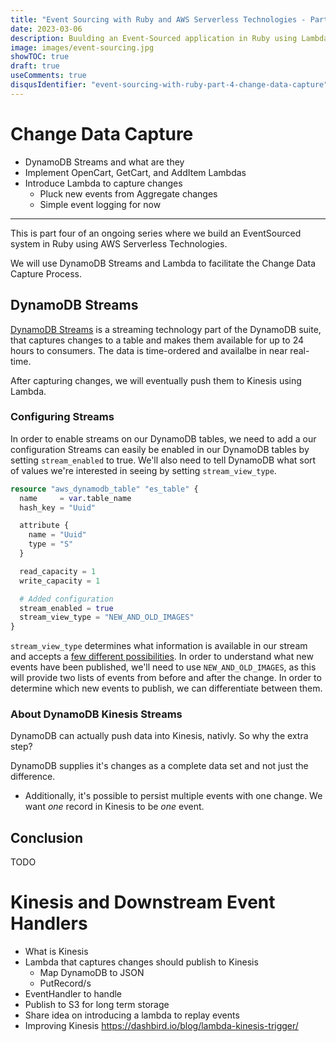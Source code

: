 ```yaml
---
title: "Event Sourcing with Ruby and AWS Serverless Technologies - Part Four: Change Data Capture"
date: 2023-03-06
description: Buulding an Event-Sourced application in Ruby using Lambda, DynamoDB, Kinesis, S3, and Terraform
image: images/event-sourcing.jpg
showTOC: true
draft: true
useComments: true
disqusIdentifier: "event-sourcing-with-ruby-part-4-change-data-capture"
---
```


# Change Data Capture
- DynamoDB Streams and what are they
- Implement OpenCart, GetCart, and AddItem Lambdas
- Introduce Lambda to capture changes
  - Pluck new events from Aggregate changes
  - Simple event logging for now

-----

This is part four of an ongoing series where we build an EventSourced system in Ruby using AWS Serverless Technologies.

We will use DynamoDB Streams and Lambda to facilitate the Change Data Capture Process.

## DynamoDB Streams

[DynamoDB Streams](https://docs.aws.amazon.com/amazondynamodb/latest/developerguide/Streams.html) is a streaming technology part of the DynamoDB suite, that captures changes to a table and makes them available for up to 24 hours to consumers. The data is time-ordered and availalbe in near real-time.

After capturing changes, we will eventually push them to Kinesis using Lambda.

### Configuring Streams

In order to enable streams on our DynamoDB tables, we need to add a our configuration
Streams can easily be enabled in our DynamoDB tables by setting `stream_enabled` to true. We'll also need to tell DynamoDB what sort of values we're interested in seeing by setting `stream_view_type`.

```terraform
resource "aws_dynamodb_table" "es_table" {
  name     = var.table_name
  hash_key = "Uuid"

  attribute {
    name = "Uuid"
    type = "S"
  }

  read_capacity = 1
  write_capacity = 1

  # Added configuration
  stream_enabled = true
  stream_view_type = "NEW_AND_OLD_IMAGES"
}

```

`stream_view_type` determines what information is available in our stream and accepts a [few different possibilities](https://docs.aws.amazon.com/amazondynamodb/latest/APIReference/API_StreamSpecification.html). In order to understand what new events have been published, we'll need to use `NEW_AND_OLD_IMAGES`, as this will provide two lists of events from before and after the change. In order to determine which new events to publish, we can differentiate between them.

### About DynamoDB Kinesis Streams

DynamoDB can actually push data into Kinesis, nativly. So why the extra step?

DynamoDB supplies it's changes as a complete data set and not just the difference.
- Additionally, it's possible to persist multiple events with one change. We want _one_ record in Kinesis to be _one_ event.

## Conclusion

TODO

# Kinesis and Downstream Event Handlers
- What is Kinesis
- Lambda that captures changes should publish to Kinesis
  - Map DynamoDB to JSON
  - PutRecord/s
- EventHandler to handle 
- Publish to S3 for long term storage
- Share idea on introducing a lambda to replay events
- Improving Kinesis https://dashbird.io/blog/lambda-kinesis-trigger/
